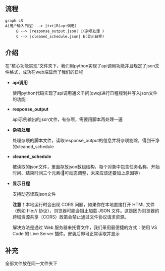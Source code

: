 ## 流程

```mermaid
graph LR
A(用户输入日程) --> |txt|B(api调用)
     B --> |response_output.json| C(杂项处理 )
     C --> |cleaned_schedule.json| E(显示日程)
 ```

## 介绍

在“核心功能实现”文件夹下，我们用python实现了api调用功能并且规定了json文件格式，成功在web端显示了我们的日程

- **api调用**

  使用python代码实现了api调用通义千问(qwq)进行日程规划并写入json文件的功能

- **response_output**

  api示例输出的json文件，有杂项，需要用脚本再处理一遍

- **杂项处理**

  处理杂项的脚本文件，读取response_output的信息并将杂项剔除，得到干净的cleaned_schedule

- **cleaned_schedule**

  被读取的json文件，里面存放json数组结构，每个对象中包含任务名称、开始时间、结束时间三个元素(🎯可动态调整，未来应该还要加上原因等)

- **显示日程**

  支持动态读取json文件

  **注意**！本地运行时会出现 CORS 问题，如果你在本地直接打开 HTML 文件（例如 file:// 协议），浏览器可能会阻止加载 JSON 文件。这是因为浏览器的跨域资源共享（CORS）政策会禁止通过文件协议请求资源。

  解决方法是通过 Web 服务器来托管文件，我们采用最便捷的方式：使用 VS Code 的 Live Server 插件。安装后即可正常读取并显示

## 补充

全部文件放在同一文件夹下

  
